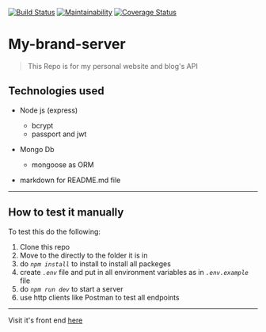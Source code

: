 [![Build Status](https://travis-ci.org/mansurKevin/My-brand-server.svg?branch=develop)](https://travis-ci.org/mansurKevin/My-brand-server) [![Maintainability](https://api.codeclimate.com/v1/badges/e8c9476f60f3e9d4c240/maintainability)](https://codeclimate.com/github/mansurKevin/My-brand-server/maintainability) [![Coverage Status](https://coveralls.io/repos/github/mansurKevin/My-brand-server/badge.svg?branch=develop)](https://coveralls.io/github/mansurKevin/My-brand-server?branch=develop)

# My-brand-server

> This Repo is for my personal website and blog's API

## Technologies used

- Node js (express)
  - bcrypt
  - passport and jwt
- Mongo Db

  - mongoose as ORM

- markdown for README.md file

---

## How to test it manually

To test this do the following:

1. Clone this repo
1. Move to the directly to the folder it is in
1. do _`npm install`_ to install to install all packeges
1. create _`.env`_ file and put in all environment variables as in _`.env.example`_ file
1. do _`npm run dev`_ to start a server
1. use http clients like Postman to test all endpoints

---

Visit it's front end [here](Kevin-brand.netlify.app)
